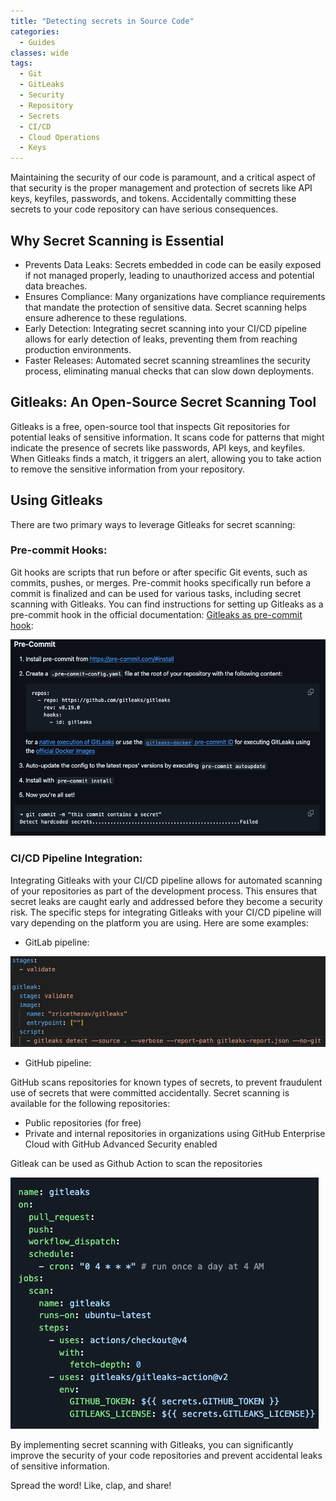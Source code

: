 ```yaml
---
title: "Detecting secrets in Source Code"
categories:
  - Guides
classes: wide
tags:
  - Git
  - GitLeaks
  - Security
  - Repository
  - Secrets
  - CI/CD
  - Cloud Operations
  - Keys
---
```

Maintaining the security of our code is paramount, and a critical aspect of that security is the proper management and protection of secrets like API keys, keyfiles, passwords, and tokens. Accidentally committing these secrets to your code repository can have serious consequences.

## Why Secret Scanning is Essential

* Prevents Data Leaks: Secrets embedded in code can be easily exposed if not managed properly, leading to unauthorized access and potential data breaches.
* Ensures Compliance: Many organizations have compliance requirements that mandate the protection of sensitive data. Secret scanning helps ensure adherence to these regulations.
* Early Detection: Integrating secret scanning into your CI/CD pipeline allows for early detection of leaks, preventing them from reaching production environments.
* Faster Releases: Automated secret scanning streamlines the security process, eliminating manual checks that can slow down deployments.

## Gitleaks: An Open-Source Secret Scanning Tool

Gitleaks is a free, open-source tool that inspects Git repositories for potential leaks of sensitive information. It scans code for patterns that might indicate the presence of secrets like passwords, API keys, and keyfiles. When Gitleaks finds a match, it triggers an alert, allowing you to take action to remove the sensitive information from your repository.

## Using Gitleaks 

There are two primary ways to leverage Gitleaks for secret scanning:

### Pre-commit Hooks: 
Git hooks are scripts that run before or after specific Git events, such as commits, pushes, or merges. Pre-commit hooks specifically run before a commit is finalized and can be used for various tasks, including secret scanning with Gitleaks. You can find instructions for setting up Gitleaks as a pre-commit hook in the official documentation: [Gitleaks as pre-commit hook](https://github.com/gitleaks/gitleaks?tab=readme-ov-file#pre-commit):

![Pre Commit Hook](assets/precommit.png)

### CI/CD Pipeline Integration: 
Integrating Gitleaks with your CI/CD pipeline allows for automated scanning of your repositories as part of the development process. This ensures that secret leaks are caught early and addressed before they become a security risk.
The specific steps for integrating Gitleaks with your CI/CD pipeline will vary depending on the platform you are using. Here are some examples:

* GitLab pipeline: 

![GitLab](assets/gitlab-gitleaks.png)

* GitHub pipeline: 

GitHub scans repositories for known types of secrets, to prevent fraudulent use of secrets that were committed accidentally. Secret scanning is available for the following repositories:

  * Public repositories (for free)
  * Private and internal repositories in organizations using GitHub Enterprise Cloud with GitHub Advanced Security enabled

Gitleak can be used as Github Action to scan the repositories

![GitHub](assets/github-gitleaks.png)

By implementing secret scanning with Gitleaks, you can significantly improve the security of your code repositories and prevent accidental leaks of sensitive information.

Spread the word! Like, clap, and share!
